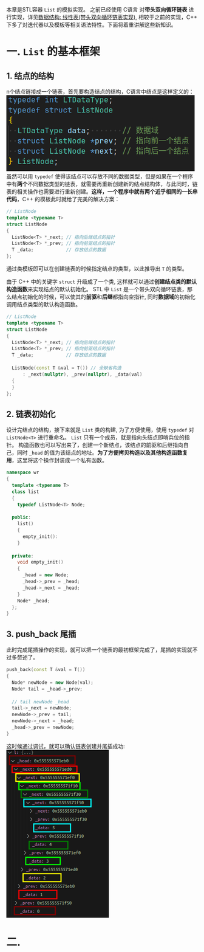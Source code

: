 本章是STL容器 `List` 的模拟实现。
之前已经使用 C语言 对**带头双向循环链表** 进行实现，详见[数据结构: 线性表(带头双向循环链表实现)](https://blog.csdn.net/Kuzuba/article/details/132121856), 相较于之前的实现，C++ 下多了对迭代器以及模板等相关语法特性。下面将着重讲解这些新知识。
# 一. `List` 的基本框架
## 1. 结点的结构
n个结点链接成一个链表，首先要构造结点的结构，C语言中结点是这样定义的： 
![alt text](image/list类/image.png)
虽然可以用 `typedef` 使得该结点可以存放不同的数据类型，但是如果在一个程序中有**两个**不同数据类型的链表，就需要再重新创建新的结点结构体，与此同时，链表的相关操作也需要进行重新创建。**这样，一个程序中就有两个近乎相同的一长串代码**，C++ 的模板此时就给了完美的解决方案：
```cpp
// ListNode
template <typename T>
struct ListNode
{
  ListNode<T> *_next; // 指向后继结点的指针
  ListNode<T> *_prev; // 指向前驱结点的指针
  T _data;            // 存放结点的数据
};
```
通过类模板即可以在创建链表的时候指定结点的类型，以此推导出 `T` 的类型。

由于 C++ 中的关键字 `struct` 升级成了一个类, 这样就可以通过**创建结点类的默认构造函数**来实现结点的默认初始化。
STL 中 `List` 是一个带头双向循环链表，那么结点初始化的时候，可以使其的**前驱**和**后继**都指向空指针, 同时**数据域**的初始化调用结点类型的默认构造函数。
```cpp
// ListNode
template <typename T>
struct ListNode
{
  ListNode<T> *_next; // 指向后继结点的指针
  ListNode<T> *_prev; // 指向前驱结点的指针
  T _data;            // 存放结点的数据

  ListNode(const T &val = T()) // 全缺省构造
      : _next(nullptr), _prev(nullptr), _data(val)
  {
  }
};
```

## 2. 链表初始化
设计完结点的结构，接下来就是 `List` 类的构建, 为了方便使用，使用 `typedef` 对 `ListNode<T>` 进行重命名。
`List` 只有一个成员，就是指向头结点即哨兵位的指针。
构造函数也可以写出来了，创建一个新结点，该结点的前驱和后继指向自己，同时 `_head` 的值为该结点的地址。**为了方便拷贝构造以及其他构造函数复用**，这里将这个操作封装成一个私有函数。

```cpp
namespace wr
{
  template <typename T>
  class list
  {
    typedef ListNode<T> Node;

  public:
    list()
    {
      empty_init():
    }

  private:
    void empty_init()
    {
      _head = new Node;
      _head->_prev = _head;
      _head->_next = _head;
    }
    Node* _head;
  };
}
```

## 3. push_back 尾插
此时完成尾插操作的实现，就可以把一个链表的最初框架完成了，尾插的实现就不过多赘述了。
```cpp
push_back(const T &val = T())
{
  Node* newNode = new Node(val);
  Node* tail = _head->_prev;

  // tail newNode _head
  tail->_next = newNode;
  newNode->_prev = tail;
  newNode->_next = _head;
  _head->_prev = newNode;
}
```

这时候通过调试，就可以确认链表创建并尾插成功:  
![alt text](image/list类/image-1.png)

# 二. 